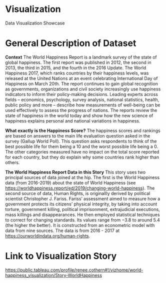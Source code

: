 # Visualization
Data Visualization Showcase

General Description of Dataset
==============================  

**Context**
The World Happiness Report is a landmark survey of the state of global happiness. The first report was published in 2012, the second in 2013, the third in 2015, and the fourth in the 2016 Update. The World Happiness 2017, which ranks countries by their happiness levels, was released at the United Nations at an event celebrating International Day of Happiness on March 20th. The report continues to gain global recognition as governments, organizations and civil society increasingly use happiness indicators to inform their policy-making decisions. Leading experts across fields – economics, psychology, survey analysis, national statistics, health, public policy and more – describe how measurements of well-being can be used effectively to assess the progress of nations. The reports review the state of happiness in the world today and show how the new science of happiness explains personal and national variations in happiness.

**What exactly is the Happiness Score?** The happiness scores and rankings are based on answers to the main life evaluation question asked in the survey (Gallup World Poll). This question asks respondents to think of the best possible life for them being a 10 and the worst possible life being a 0. The other categories measured have no impact on the total score reported for each country, but they do explain why some countries rank higher than others.

**The World Happiness Report Data in this Story**
This story uses two principal sources of data joined at the hip. The first is the World Happiness data (from 2016-2019) about the state of World Happiness (see https://worldhappiness.report/ed/2019/changing-world-happiness). The second source of data, Human Rights, is originallly derived by political scientist Christopher J. Fariss. Fariss’ assessment aimed to measure how a government protects its citizens’ physical integrity, by taking into account torture, government killing, political imprisonment, extrajudicial executions, mass killings and disappearances. He then employed statistical techniques to correct for changing standards. Its values range from −3.8 to around 5.4 (the higher the better). It is constructed from an econometric model with data from nine sources. The data is from 2016 - 2017 at https://ourworldindata.org/human-rights. 

Link to Visualization Story
===========================
https://public.tableau.com/profile/renee.cothern#!/vizhome/world-happiness_visualization/Story-WorldHappiness
